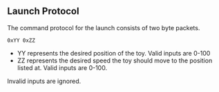 ## Launch Protocol

The command protocol for the launch consists of two byte packets.

```
0xYY 0xZZ
```

- YY represents the desired position of the toy. Valid inputs are 0-100
- ZZ represents the desired speed the toy should move to the position
  listed at. Valid inputs are 0-100.
  
Invalid inputs are ignored.
